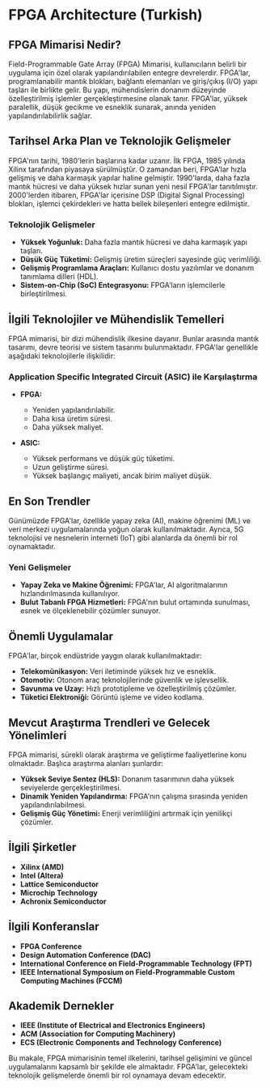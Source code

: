 # FPGA Architecture (Turkish)

## FPGA Mimarisi Nedir?
Field-Programmable Gate Array (FPGA) Mimarisi, kullanıcıların belirli bir uygulama için özel olarak yapılandırılabilen entegre devrelerdir. FPGA'lar, programlanabilir mantık blokları, bağlantı elemanları ve giriş/çıkış (I/O) yapı taşları ile birlikte gelir. Bu yapı, mühendislerin donanım düzeyinde özelleştirilmiş işlemler gerçekleştirmesine olanak tanır. FPGA'lar, yüksek paralellik, düşük gecikme ve esneklik sunarak, anında yeniden yapılandırılabilirlik sağlar.

## Tarihsel Arka Plan ve Teknolojik Gelişmeler
FPGA'nın tarihi, 1980'lerin başlarına kadar uzanır. İlk FPGA, 1985 yılında Xilinx tarafından piyasaya sürülmüştür. O zamandan beri, FPGA'lar hızla gelişmiş ve daha karmaşık yapılar haline gelmiştir. 1990'larda, daha fazla mantık hücresi ve daha yüksek hızlar sunan yeni nesil FPGA'lar tanıtılmıştır. 2000'lerden itibaren, FPGA'lar içerisine DSP (Digital Signal Processing) blokları, işlemci çekirdekleri ve hatta bellek bileşenleri entegre edilmiştir.

### Teknolojik Gelişmeler
- **Yüksek Yoğunluk:** Daha fazla mantık hücresi ve daha karmaşık yapı taşları.
- **Düşük Güç Tüketimi:** Gelişmiş üretim süreçleri sayesinde güç verimliliği.
- **Gelişmiş Programlama Araçları:** Kullanıcı dostu yazılımlar ve donanım tanımlama dilleri (HDL).
- **Sistem-on-Chip (SoC) Entegrasyonu:** FPGA'ların işlemcilerle birleştirilmesi.

## İlgili Teknolojiler ve Mühendislik Temelleri
FPGA mimarisi, bir dizi mühendislik ilkesine dayanır. Bunlar arasında mantık tasarımı, devre teorisi ve sistem tasarımı bulunmaktadır. FPGA'lar genellikle aşağıdaki teknolojilerle ilişkilidir:

### Application Specific Integrated Circuit (ASIC) ile Karşılaştırma
- **FPGA:**
  - Yeniden yapılandırılabilir.
  - Daha kısa üretim süresi.
  - Daha yüksek maliyet.
  
- **ASIC:**
  - Yüksek performans ve düşük güç tüketimi.
  - Uzun geliştirme süresi.
  - Yüksek başlangıç maliyeti, ancak birim maliyet düşük.

## En Son Trendler
Günümüzde FPGA'lar, özellikle yapay zeka (AI), makine öğrenimi (ML) ve veri merkezi uygulamalarında yoğun olarak kullanılmaktadır. Ayrıca, 5G teknolojisi ve nesnelerin interneti (IoT) gibi alanlarda da önemli bir rol oynamaktadır.

### Yeni Gelişmeler
- **Yapay Zeka ve Makine Öğrenimi:** FPGA'lar, AI algoritmalarının hızlandırılmasında kullanılıyor.
- **Bulut Tabanlı FPGA Hizmetleri:** FPGA'nın bulut ortamında sunulması, esnek ve ölçeklenebilir çözümler sunuyor.
  
## Önemli Uygulamalar
FPGA'lar, birçok endüstride yaygın olarak kullanılmaktadır:
- **Telekomünikasyon:** Veri iletiminde yüksek hız ve esneklik.
- **Otomotiv:** Otonom araç teknolojilerinde güvenlik ve işlevsellik.
- **Savunma ve Uzay:** Hızlı prototipleme ve özelleştirilmiş çözümler.
- **Tüketici Elektroniği:** Görüntü işleme ve video kodlama.

## Mevcut Araştırma Trendleri ve Gelecek Yönelimleri
FPGA mimarisi, sürekli olarak araştırma ve geliştirme faaliyetlerine konu olmaktadır. Başlıca araştırma alanları şunlardır:
- **Yüksek Seviye Sentez (HLS):** Donanım tasarımının daha yüksek seviyelerde gerçekleştirilmesi.
- **Dinamik Yeniden Yapılandırma:** FPGA'nın çalışma sırasında yeniden yapılandırılabilmesi.
- **Gelişmiş Güç Yönetimi:** Enerji verimliliğini artırmak için yenilikçi çözümler.

## İlgili Şirketler
- **Xilinx (AMD)**
- **Intel (Altera)**
- **Lattice Semiconductor**
- **Microchip Technology**
- **Achronix Semiconductor**

## İlgili Konferanslar
- **FPGA Conference**
- **Design Automation Conference (DAC)**
- **International Conference on Field-Programmable Technology (FPT)**
- **IEEE International Symposium on Field-Programmable Custom Computing Machines (FCCM)**

## Akademik Dernekler
- **IEEE (Institute of Electrical and Electronics Engineers)**
- **ACM (Association for Computing Machinery)**
- **ECS (Electronic Components and Technology Conference)**

Bu makale, FPGA mimarisinin temel ilkelerini, tarihsel gelişimini ve güncel uygulamalarını kapsamlı bir şekilde ele almaktadır. FPGA'lar, gelecekteki teknolojik gelişmelerde önemli bir rol oynamaya devam edecektir.